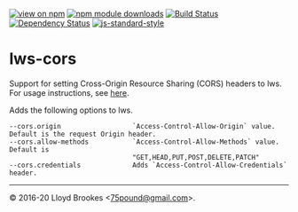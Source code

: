 [![view on npm](https://img.shields.io/npm/v/lws-cors.svg)](https://www.npmjs.org/package/lws-cors)
[![npm module downloads](https://img.shields.io/npm/dt/lws-cors.svg)](https://www.npmjs.org/package/lws-cors)
[![Build Status](https://travis-ci.org/lwsjs/cors.svg?branch=master)](https://travis-ci.org/lwsjs/cors)
[![Dependency Status](https://badgen.net/david/dep/lwsjs/cors)](https://david-dm.org/lwsjs/cors)
[![js-standard-style](https://img.shields.io/badge/code%20style-standard-brightgreen.svg)](https://github.com/feross/standard)

# lws-cors

Support for setting Cross-Origin Resource Sharing (CORS) headers to lws. For usage instructions, see [here](https://github.com/lwsjs/local-web-server/wiki/How-to-configure-Cross-Origin-Resource-Sharing-(CORS)).

Adds the following options to lws.

```
--cors.origin                  `Access-Control-Allow-Origin` value. Default is the request Origin header.
--cors.allow-methods           `Access-Control-Allow-Methods` value. Default is
                               "GET,HEAD,PUT,POST,DELETE,PATCH"
--cors.credentials             Adds `Access-Control-Allow-Credentials` header.
```

* * *

&copy; 2016-20 Lloyd Brookes \<75pound@gmail.com\>.
